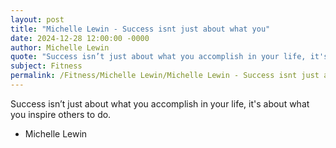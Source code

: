 ```yaml
---
layout: post
title: "Michelle Lewin - Success isnt just about what you"
date: 2024-12-28 12:00:00 -0000
author: Michelle Lewin
quote: "Success isn’t just about what you accomplish in your life, it's about what you inspire others to do."
subject: Fitness
permalink: /Fitness/Michelle Lewin/Michelle Lewin - Success isnt just about what you
---
```


Success isn’t just about what you accomplish in your life, it's about what you inspire others to do.

- Michelle Lewin
